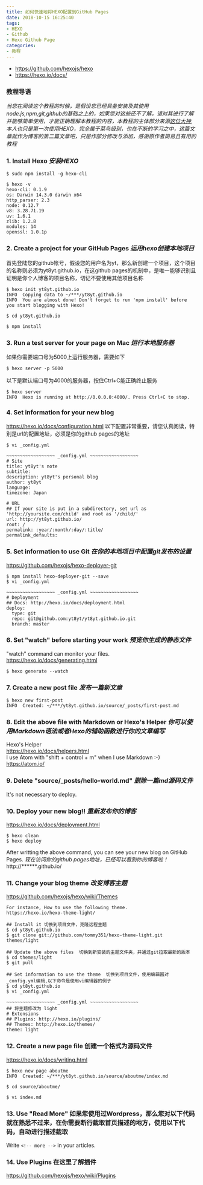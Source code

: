 ```yaml
---
title: 如何快速地将HEXO配置到GitHub Pages
date: 2018-10-15 16:25:40
tags:
- HEXO
- Github
- Hexo Github Page
categories:
- 教程
---
```

* https://github.com/hexojs/hexo
* https://hexo.io/docs/
### 教程导语
*当您在阅读这个教程的时候，是假设您已经具备安装及其使用node.js,npm,git,github的基础之上的，如果您对这些还不了解，请对其进行了解并能够简单使用，才能正确理解本教程的内容，本教程的主体部分来源[这位大神](https://gist.github.com/btfak/18938572f5df000ebe06fbd1872e4e39),本人也只是第一次使用HEXO，完全属于菜鸟级别，也在不断的学习之中，这篇文章就作为博客的第二篇文章吧，只是作部分修改与添加，感谢原作者简易且有用的教程*


### 1. Install Hexo *安装HEXO*
```
$ sudo npm install -g hexo-cli

$ hexo -v
hexo-cli: 0.1.9
os: Darwin 14.3.0 darwin x64
http_parser: 2.3
node: 0.12.7
v8: 3.28.71.19
uv: 1.6.1
zlib: 1.2.8
modules: 14
openssl: 1.0.1p
```

<!-- more -->

### 2. Create a project for your GitHub Pages *运用hexo创建本地项目*
首先登陆您的github帐号，假设您的用户名为yt，那么新创建一个项目，这个项目的名称则必须为yt8yt.github.io，在这github pages的机制中，是唯一能够识别且证明是你个人博客的项目名称，切记不要使用其他项目名称
```
$ hexo init yt8yt.github.io
INFO  Copying data to ~/***/yt8yt.github.io
INFO  You are almost done! Don't forget to run 'npm install' before you start blogging with Hexo!

$ cd yt8yt.github.io

$ npm install
```

### 3. Run a test server for your page on Mac *运行本地服务器*
如果你需要端口号为5000上运行服务器，需要如下
```
$ hexo server -p 5000
```
以下是默认端口号为4000的服务器，按住Ctrl+C能正确终止服务
```
$ hexo server
INFO  Hexo is running at http://0.0.0.0:4000/. Press Ctrl+C to stop.
```

### 4. Set information for your new blog
https://hexo.io/docs/configuration.html
以下配置非常重要，请您认真阅读，特别是url的配置地址，必须是你的github pages的地址
```
$ vi _config.yml

~~~~~~~~~~~~~~~~~~ _config.yml ~~~~~~~~~~~~~~~~~~
# Site
title: yt8yt's note
subtitle:
description: yt8yt's personal blog
author: yt8yt
language:
timezone: Japan

# URL
## If your site is put in a subdirectory, set url as 'http://yoursite.com/child' and root as '/child/'
url: http://yt8yt.github.io/
root: /
permalink: :year/:month/:day/:title/
permalink_defaults:
```

### 5. Set information to use Git *在你的本地项目中配置git发布的设置*
https://github.com/hexojs/hexo-deployer-git
```
$ npm install hexo-deployer-git --save
$ vi _config.yml

~~~~~~~~~~~~~~~~~~ _config.yml ~~~~~~~~~~~~~~~~~~
# Deployment
## Docs: http://hexo.io/docs/deployment.html
deploy:
  type: git
  repo: git@github.com:yt8yt/yt8yt.github.io.git
  branch: master
```

### 6. Set "watch" before starting your work *预览你生成的静态文件*
"watch" command can monitor your files.  
https://hexo.io/docs/generating.html
```
$ hexo generate --watch
```

### 7. Create a new post file *发布一篇新文章*
```
$ hexo new first-post
INFO  Created: ~/***/yt8yt.github.io/source/_posts/first-post.md
```

### 8. Edit the above file with Markdown or Hexo's Helper *你可以使用Markdown语法或者Hexo的辅助函数进行你的文章编写*
Hexo's Helper  
https://hexo.io/docs/helpers.html  
I use Atom with "shift + control + m" when I use Markdown :-)  
https://atom.io/

### 9. Delete "source/_posts/hello-world.md" *删除一篇md源码文件*
It's not necessary to deploy.

### 10. Deploy your new blog!! *重新发布你的博客*   
https://hexo.io/docs/deployment.html
```
$ hexo clean
$ hexo deploy
```
After writting the above command, you can see your new blog on GitHub Pages.  *现在访问你的github pages地址，已经可以看到你的博客啦！*
http://******.github.io/

### 11. Change your blog theme *改变博客主题*
https://github.com/hexojs/hexo/wiki/Themes
```
For instance, How to use the following theme.
https://hexo.io/hexo-theme-light/

## Install it 切换到项目文件，克隆远程主题
$ cd yt8yt.github.io
$ git clone git://github.com/tommy351/hexo-theme-light.git themes/light

## Update the above files  切换到新安装的主题文件夹，并通过git拉取最新的版本
$ cd themes/light
$ git pull

## Set information to use the theme  切换到项目文件，使用编辑器对_config.yml编辑,以下命令是使用vi编辑器的例子
$ cd yt8yt.github.io
$ vi _config.yml

~~~~~~~~~~~~~~~~~~ _config.yml ~~~~~~~~~~~~~~~~~~
## 将主题修改为 light
# Extensions
## Plugins: http://hexo.io/plugins/
## Themes: http://hexo.io/themes/
theme: light
```

### 12. Create a new page file 创建一个格式为源码文件
https://hexo.io/docs/writing.html
```
$ hexo new page aboutme
INFO  Created: ~/***/yt8yt.github.io/source/aboutme/index.md

$ cd source/aboutme/

$ vi index.md
```

### 13. Use "Read More"  如果您使用过Wordpress，那么您对以下代码就在熟悉不过来，在你需要断行截取首页描述的地方，使用以下代码，自动进行描述截取
Write `<!-- more -->` in your articles.  

### 14. Use Plugins 在这里了解插件
https://github.com/hexojs/hexo/wiki/Plugins

